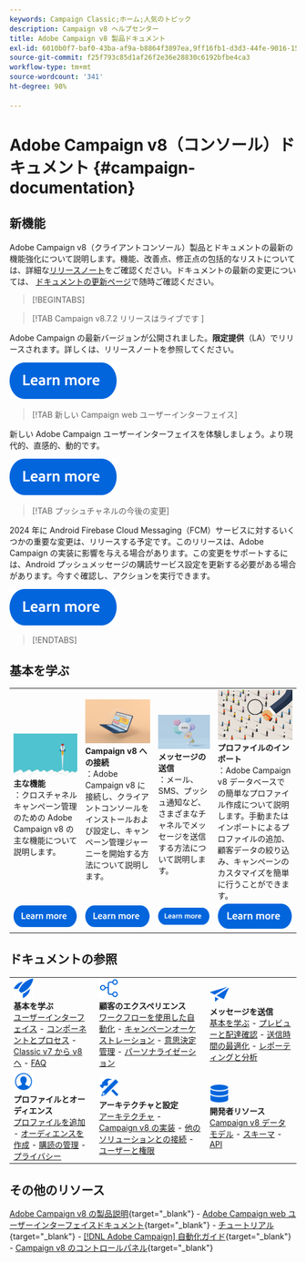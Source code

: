 ```yaml
---
keywords: Campaign Classic;ホーム;人気のトピック
description: Campaign v8 ヘルプセンター
title: Adobe Campaign v8 製品ドキュメント
exl-id: 6010b0f7-baf0-43ba-af9a-b8864f3897ea,9ff16fb1-d3d3-44fe-9016-15abffdbc74e
source-git-commit: f25f793c85d1af26f2e36e28830c6192bfbe4ca3
workflow-type: tm+mt
source-wordcount: '341'
ht-degree: 98%

---
```


# Adobe Campaign v8（コンソール）ドキュメント {#campaign-documentation}

## 新機能

Adobe Campaign v8（クライアントコンソール）製品とドキュメントの最新の機能強化について説明します。機能、改善点、修正点の包括的なリストについては、詳細な[リリースノート](start/release-notes.md)をご確認ください。ドキュメントの最新の変更については、 [ドキュメントの更新ページ](start/documentation-updates.md)で随時ご確認ください。

>[!BEGINTABS]

>[!TAB Campaign v8.7.2 リリースはライブです ]

Adobe Campaign の最新バージョンが公開されました。**限定提供**（LA）でリリースされます。詳しくは、リリースノートを参照してください。

[![画像](assets/do-not-localize/learn-more-button.svg)](start/release-notes.md)


>[!TAB 新しい Campaign web ユーザーインターフェイス]

新しい Adobe Campaign ユーザーインターフェイスを体験しましょう。より現代的、直感的、動的です。

[![画像](assets/do-not-localize/learn-more-button.svg)](start/campaign-ui.md#ac-web-ui)


>[!TAB プッシュチャネルの今後の変更]

2024 年に Android Firebase Cloud Messaging（FCM）サービスに対するいくつかの重要な変更は、リリースする予定です。このリリースは、Adobe Campaign の実装に影響を与える場合があります。この変更をサポートするには、Android プッシュメッセージの購読サービス設定を更新する必要がある場合があります。今すぐ確認し、アクションを実行できます。

[![画像](assets/do-not-localize/learn-more-button.svg)](../technotes/upgrades/push-technote.md)



>[!ENDTABS]

## 基本を学ぶ

<table style="table-layout:fixed">
  <tr style="border: 0;">
    <td>
    <a href="start/whats-new.md"><img src="assets/do-not-localize/start-capabilities.png"></a>
    <div><strong>主な機能</strong><br/>：クロスチャネルキャンペーン管理のための Adobe Campaign v8 の主な機能について説明します。</div>
    </td>
    <td>
    <a href="start/connect.md"><img src="assets/do-not-localize/start-connect.jpeg"></a>
    <div><strong>Campaign v8 への接続</strong><br/>：Adobe Campaign v8 に接続し、クライアントコンソールをインストールおよび設定し、キャンペーン管理ジャーニーを開始する方法について説明します。</div><br/>
    </td>
    <td>
    <a href="start/create-message.md"><img src="assets/do-not-localize/start-send.jpeg"></a>
    <div><strong>メッセージの送信</strong><br/>：メール、SMS、プッシュ通知など、さまざまなチャネルでメッセージを送信する方法について説明します。
    </div></td>
    <td>
    <a href="audiences/create-profiles.md"><img src="assets/do-not-localize/start-profiles.png"></a>
    <div><strong>プロファイルのインポート</strong><br/>：Adobe Campaign v8 データベースでの簡単なプロファイル作成について説明します。手動またはインポートによるプロファイルの追加、顧客データの絞り込み、キャンペーンのカスタマイズを簡単に行うことができます。</div>
    </td>
  </tr>
  <tr style="border: 0;">
    <td align="center"><a href="start/whats-new.md"><img src="assets/do-not-localize/learn-more-button.svg"></a></td>
    <td align="center"><a href="start/connect.md"><img src="assets/do-not-localize/learn-more-button.svg"></a></td>
    <td align="center"><a href="start/create-message.md"><img src="assets/do-not-localize/learn-more-button.svg"></a></td>
    <td align="center"><a href="audiences/create-profiles.md"><img src="assets/do-not-localize/learn-more-button.svg"></a></td>
    </tr>
</table>

## ドキュメントの参照

<table style="table-layout:auto">
  <tr style="border: 0;">
    <td>
      <img src="assets/do-not-localize/icon-start.svg" width="35px">
    <br/>
      <strong>基本を学ぶ</strong><br/><a href="start/campaign-ui.md">ユーザーインターフェイス</a> - <a href="start/ac-components.md">コンポーネントとプロセス</a> - <a href="start/v7-to-v8.md">Classic v7 から v8 へ</a> - <a href="start/campaign-faq.md">FAQ</a>
    </td>
    <td>
      <img src="assets/do-not-localize/icon-experience.svg" width="35px">
    <br/>
      <strong>顧客のエクスペリエンス</strong><br/><a href="../automation/workflow/about-workflows.md" target="_blank">ワークフローを使用した自動化</a> - <a href="../automation/campaigns/set-up-campaigns.md" target="_blank">キャンペーンオーケストレーション</a> - <a href="interaction/interaction.md">意思決定管理</a> - <a href="send/personalize.md">パーソナライゼーション</a>
    </td>
    <td>
      <img src="assets/do-not-localize/icon-send.svg" width="35px">
    <br/>
      <strong>メッセージを送信</strong><br/><a href="start/create-message.md">基本を学ぶ</a> - <a href="send/preview-and-proof.md">プレビューと配達確認</a> - <a href="send/predictive.md">送信時間の最適化</a> - <a href="reporting/gs-reporting.md">レポーティングと分析</a>
    </td>
  </tr>
  <tr style="border: 0;">
    <td>
      <img src="assets/do-not-localize/icon_profile-audience.svg" width="35px">
    <br/>
      <strong>プロファイルとオーディエンス</strong><br/><a href="audiences/create-profiles.md">プロファイルを追加</a> - <a href="audiences/create-audiences.md">オーディエンスを作成</a> - <a href="start/subscriptions.md">購読の管理</a> - <a href="start/privacy.md">プライバシー</a>
    </td>
    <td>
      <img src="assets/do-not-localize/icon-configure.svg" width="35px">
    <br/>
      <strong>アーキテクチャと設定</strong><br/><a href="architecture/architecture.md">アーキテクチャ</a> - <a href="start/implement.md">Campaign v8 の実装</a> - <a href="connect/integration.md">他のソリューションとの接続</a> - <a href="start/gs-permissions.md">ユーザーと権限</a>
    </td>
    <td>
      <img src="assets/do-not-localize/icon-dev.svg" width="35px">
    <br/>
      <strong>開発者リソース</strong><br/><a href="dev/datamodel.md">Campaign v8 データモデル</a> - <a href="dev/schemas.md">スキーマ</a> - <a href="dev/api.md">API</a>
    </td>
  </tr>
</table>

## その他のリソース

[Adobe Campaign v8 の製品説明](https://helpx.adobe.com/jp/legal/product-descriptions/adobe-campaign-managed-cloud-services.html){target="_blank"} - [Adobe Campaign web ユーザーインターフェイスドキュメント](https://experienceleague.adobe.com/docs/campaign-web/v8/campaign-web-home.html?lang=ja){target="_blank"} - [チュートリアル](https://experienceleague.adobe.com/docs/campaign-learn/tutorials/overview.html?lang=ja){target="_blank"} - [[!DNL Adobe Campaign] 自動化ガイド](https://experienceleague.adobe.com/docs/campaign/automation/home.html?lang=ja){target="_blank"} - [Campaign v8 のコントロールパネル](https://experienceleague.adobe.com/docs/control-panel/using/discover-control-panel/key-features.html?lang=ja){target="_blank"}

